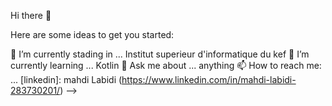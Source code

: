 Hi there 👋

Here are some ideas to get you started:

🔭 I’m currently stading in ... Institut superieur d'informatique du kef
🌱 I’m currently learning ... Kotlin
💬 Ask me about ... anything
📫 How to reach me: ... [linkedin]: mahdi Labidi (https://www.linkedin.com/in/mahdi-labidi-283730201/)
-->
